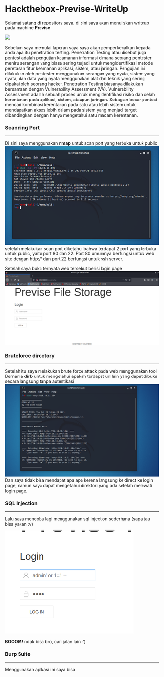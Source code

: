# Hackthebox-Previse-WriteUp
Selamat satang di repository saya, di sini saya akan menuliskan writeup pada machine **Previse**

<p alingn=center><a href="https://app.hackthebox.com/machines/373" target="_blank"><img src="https://miro.medium.com/max/600/0*6X4F86uQ83anl-ZR.png" width="400"></a></p>

Sebelum saya memulai laporan saya saya akan pemperkenalkan kepada anda apa itu penetration testing. Penetration Testing atau disebut juga pentest adalah pengujian keamanan informasi dimana seorang pentester meniru serangan yang biasa sering terjadi untuk mengidentifikasi metode peretasan fitur keamanan aplikasi, sistem, atau jaringan. Pengujian ini dilakukan oleh pentester menggunakan serangan yang nyata, sistem yang nyata, dan data yang nyata menggunakan alat dan teknik yang sering dipakai oleh seorang hacker. Penetration Testing biasanya dilakukan bersamaan dengan Vulnerability Assessment (VA). Vulnerability Assessment adalah sebuah proses untuk mengidentifikasi risiko dan celah kerentanan pada aplikasi, sistem, ataupun jaringan. Sebagian besar pentest mencari kombinasi kerentanan pada satu atau lebih sistem untuk mendapatkan akses lebih dalam pada sistem yang menjadi target dibandingkan dengan hanya mengetahui satu macam kerentanan.

### Scanning Port
---
Di sini saya menggunakan **nmap** untuk scan port yang terbuka untuk public 
![nmap](assets/nmap.png)
setelah melakukan scan port diketahui bahwa terdapat 2 port yang terbuka untuk public, yaitu port 80 dan 22. Port 80 umumnya berfungsi untuk web site dengan http:// dan port 22 berfungsi untuk ssh server.

Setelah saya buka ternyata web tersebut berisi login page
![login page](assets/login.png)

### Bruteforce directory
---
Setelah itu saya melakukan brute force attack pada web menggunakan tool Bernama **dirb** untuk mengetahui apakah terdapat url lain yang dapat dibuka secara langsung tanpa autentikasi
![bruteforce](assets/bruteforce.png)
Dan saya tidak bisa mendapat apa apa kerena langsung ke direct ke login page, namun saya dapat mengetahui direktori yang ada setelah melewati login page.

### SQL Injection
---
Lalu saya mencoba lagi menggunakan sql injection sederhana (sapa tau bisa yakan :v)

![sql injection](assets/sql.png)

**BOOOM!** ndak bisa bro, cari jalan lain :')

### Burp Suite
---
Menggunakan aplkasi ini saya bisa
